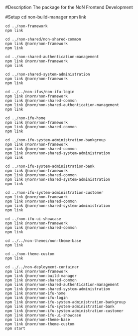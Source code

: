 #Description
The package for the NoN Frontend Development

#Setup
    cd non-build-manager
    npm link 

    cd ../non-framework
    npm link

    cd ../non-shared/non-shared-common
    npm link @norn/non-framework
    npm link

    cd ../non-shared-authentication-management
    npm link @norn/non-framework
    npm link

    cd ../non-shared-system-administration
    npm link @norn/non-framework
    npm link

    cd ../../non-ifus/non-ifu-login
    npm link @norn/non-framework
    npm link @norn/non-shared-common
    npm link @norn/non-shared-authentication-management
    npm link

    cd ../non-ifu-home
    npm link @norn/non-framework
    npm link @norn/non-shared-common
    npm link

    cd ../non-ifu-system-administration-bankgroup
    npm link @norn/non-framework
    npm link @norn/non-shared-common
    npm link @norn/non-shared-system-administration
    npm link

    cd ../non-ifu-system-administration-bank
    npm link @norn/non-framework
    npm link @norn/non-shared-common
    npm link @norn/non-shared-system-administration
    npm link

    cd ../non-ifu-system-administration-customer
    npm link @norn/non-framework
    npm link @norn/non-shared-common
    npm link @norn/non-shared-system-administration
    npm link

    cd ../non-ifu-ui-showcase
    npm link @norn/non-framework
    npm link @norn/non-shared-common
    npm link

    cd ../../non-themes/non-theme-base
    npm link

    cd ../non-theme-custom
    npm link

    cd ../../non-deployment-container
    npm link @norn/non-framework
    npm link @norn/non-build-manager
    npm link @norn/non-shared-common
    npm link @norn/non-shared-authentication-management
    npm link @norn/non-shared-system-administration
    npm link @norn/non-ifu-home
    npm link @norn/non-ifu-login
    npm link @norn/non-ifu-system-administration-bankgroup
    npm link @norn/non-ifu-system-administration-bank
    npm link @norn/non-ifu-system-administration-customer
    npm link @norn/non-ifu-ui-showcase
    npm link @norn/non-theme-base
    npm link @norn/non-theme-custom
    npm start
